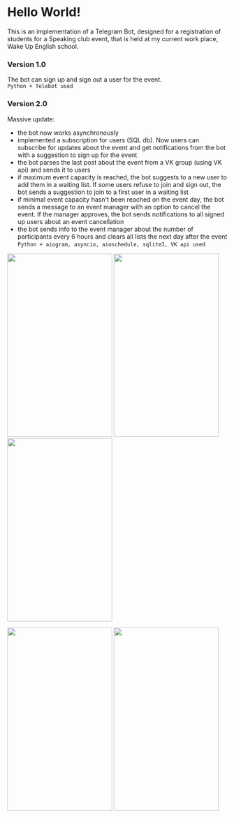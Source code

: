# Hello World!

This is an implementation of a Telegram Bot, designed for a
registration of students for a Speaking club event, that is held at
my current work place, Wake Up English school.
  
### Version 1.0
The bot can sign up and sign out a user for the event.  
```Python + Telebot used```
  
  
### Version 2.0
Massive update:
- the bot now works asynchronously
- implemented a subscription for users (SQL db). Now users can subscribe for
updates about the event and get notifications from the bot with a suggestion to sign up for the event
- the bot parses the last post about the event from a VK group (using VK api) and sends it to users
- if maximum event capacity is reached, the bot suggests to a new user to add them in a waiting list.
If some users refuse to join and sign out, the bot sends a suggestion to join to a first user in a waiting list
- if minimal event capacity hasn't been reached on the event day, the bot sends a message to an event manager with an option to
cancel the event. If the manager approves, the bot sends notifications to all signed up users about an event cancellation
- the bot sends info to the event manager about the number of participants every 6 hours and clears all lists the next day after the event  
```Python + aiogram, asyncio, aioschedule, sqlite3, VK api used```  
  
<img src="https://user-images.githubusercontent.com/75010755/113416761-a40e2780-93ca-11eb-8b43-b04693928fa2.jpg" width="240" height="420"> <img src="https://user-images.githubusercontent.com/75010755/113416760-a3759100-93ca-11eb-8fd8-028d66184256.jpg" width="240" height="420"> <img src="https://user-images.githubusercontent.com/75010755/113416759-a2dcfa80-93ca-11eb-8cdc-1922c358b3aa.jpg" width="240" height="420">  
  
<img src="https://user-images.githubusercontent.com/75010755/113416757-a2446400-93ca-11eb-89d2-2b7c45809af9.jpg" width="240" height="420"> <img src="https://user-images.githubusercontent.com/75010755/113416739-9ce71980-93ca-11eb-878f-d18936a4e728.jpg" width="240" height="420">
